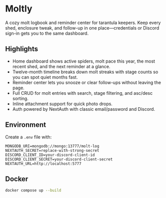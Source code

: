 # Moltly

A cozy molt logbook and reminder center for tarantula keepers. Keep every shed, enclosure tweak, and follow-up in one place—credentials or Discord sign-in gets you to the same dashboard.

## Highlights

- Home dashboard shows active spiders, molt pace this year, the most recent shed, and the next reminder at a glance.
- Twelve-month timeline breaks down molt streaks with stage counts so you can spot quiet months fast.
- Reminder center lets you snooze or clear follow-ups without leaving the page.
- Full CRUD for molt entries with search, stage filtering, and asc/desc sorting.
- Inline attachment support for quick photo drops.
- Auth powered by NextAuth with classic email/password and Discord.

## Environment

Create a `.env` file with:

```
MONGODB_URI=mongodb://mongo:13777/molt-log
NEXTAUTH_SECRET=replace-with-strong-secret
DISCORD_CLIENT_ID=your-discord-client-id
DISCORD_CLIENT_SECRET=your-discord-client-secret
NEXTAUTH_URL=http://localhost:5777
```

## Docker

```bash
docker compose up --build
```
